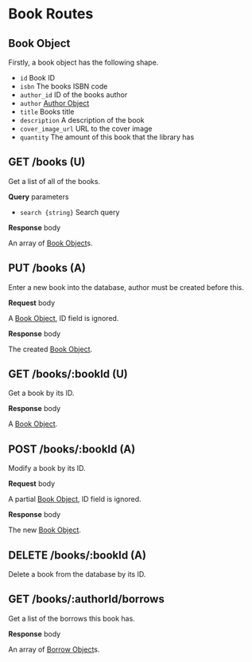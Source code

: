 # Book Routes

## Book Object

Firstly, a book object has the following shape.

-   `id` Book ID
-   `isbn` The books ISBN code
-   `author_id` ID of the books author
-   `author` [Author Object](./AUTHOR_ROUTES.md#author-object)
-   `title` Books title
-   `description` A description of the book
-   `cover_image_url` URL to the cover image
-   `quantity` The amount of this book that the library has

## GET /books (U)

Get a list of all of the books.

**Query** parameters

-   `search {string}` Search query

**Response** body

An array of [Book Object](#book-object)s.

## PUT /books (A)

Enter a new book into the database, author must be created before this.

**Request** body

A [Book Object](#book-object), ID field is ignored.

**Response** body

The created [Book Object](#book-object).

## GET /books/:bookId (U)

Get a book by its ID.

**Response** body

A [Book Object](#book-object).

## POST /books/:bookId (A)

Modify a book by its ID.

**Request** body

A partial [Book Object](#book-object), ID field is ignored.

**Response** body

The new [Book Object](#book-object).

## DELETE /books/:bookId (A)

Delete a book from the database by its ID.

## GET /books/:authorId/borrows

Get a list of the borrows this book has.

**Response** body

An array of [Borrow Object](docs/BORROW_ROUTES.md#borrow-object)s.
